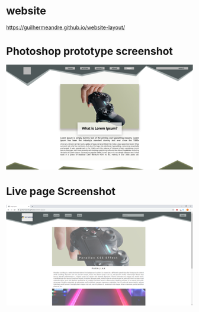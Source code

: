 # website
https://guilhermeandre.github.io/website-layout/

# Photoshop prototype screenshot

<img src= "img/Layout.png">

# Live page Screenshot 

<img src= "img/html screenshot.png">
